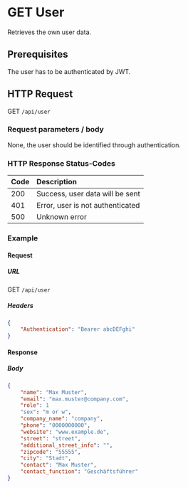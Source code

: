 # GET User

Retrieves the own user data.

## Prerequisites

The user has to be authenticated by JWT.

## HTTP Request

GET `/api/user`

### Request parameters / body

None, the user should be identified through authentication.

### HTTP Response Status-Codes

| Code   | Description |
|:-------|:------------|
|200     |Success, user data will be sent|
|401     |Error, user is not authenticated|
|500     |Unknown error|

### Example

#### Request

##### URL
GET `/api/user`

##### Headers
```json
{
    "Authentication": "Bearer abcDEFghi"
}
```

#### Response

##### Body
```json
{
    "name": "Max Muster",
    "email": "max.muster@company.com",
    "role": 1
    "sex": "m or w",
    "company_name": "company",
    "phone": "0000000000",
    "website": "www.example.de",
    "street": "street",
    "additional_street_info": "",
    "zipcode": "55555",
    "city": "Stadt",
    "contact": "Max Muster",
    "contact_function": "Geschäftsführer"
}
```

